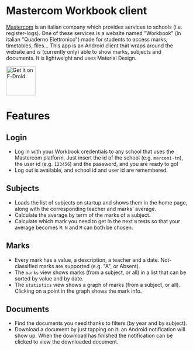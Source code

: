 # Mastercom Workbook client
[Mastercom](https://www.mastercompro.it/) is an italian company which provides services to schools (i.e. register-logs). One of these services is a website named "Workbook" (in italian "Quaderno Elettronico") made for students to access marks, timetables, files... This app is an Android client that wraps around the website and is (currently only) able to show marks, subjects and documents. It is lightweight and uses Material Design.

[<img src="https://fdroid.gitlab.io/artwork/badge/get-it-on.png"
     alt="Get it on F-Droid"
     height="80">](https://f-droid.org/packages/com.stypox.mastercom_workbook/)

# Features

## Login
- Log in with your Workbook credentials to any school that uses the Mastercom platform. Just insert the id of the school (e.g. `marconi-tn`), the user id (e.g. `123456`) and the password, and you are ready to go!
- Log out is available, and school id and user id are remembered.

## Subjects
- Loads the list of subjects on startup and shows them in the home page, along with the corresponding teacher and marks' average.
- Calculate the average by term of the marks of a subject.
- Calculate which mark you need to get in the next `N` tests so that your average becomes `M`. `N` and `M` can both be chosen.

## Marks
- Every mark has a value, a description, a teacher and a date. Not-classified marks are supported (e.g. "A", or Absent).
- The `marks` view shows marks (from a subject, or all) in a list that can be sorted by value and by date.
- The `statistics` view shows a graph of marks (from a subject, or all). Clicking on a point in the graph shows the mark info.

## Documents
- Find the documents you need thanks to filters (by year and by subject).
- Download a document by just tapping on it: an Android notification will show up. When the download has finished the notification can be clicked to view the downloaded document.
